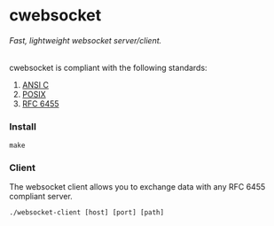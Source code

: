 # cwebsocket

###### Fast, lightweight websocket server/client.

cwebsocket is compliant with the following standards:

1. [ANSI C](http://en.wikipedia.org/wiki/ANSI_C)
2. [POSIX](http://en.wikipedia.org/wiki/C_POSIX_library)
3. [RFC 6455](http://tools.ietf.org/html/rfc6455)

### Install

	make

### Client

The websocket client allows you to exchange data with any RFC 6455 compliant server.

	./websocket-client [host] [port] [path]

